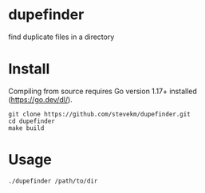 # dupefinder
find duplicate files in a directory

# Install

Compiling from source requires Go version 1.17+ installed (https://go.dev/dl/).

```
git clone https://github.com/stevekm/dupefinder.git
cd dupefinder
make build
```

# Usage

```
./dupefinder /path/to/dir
```
